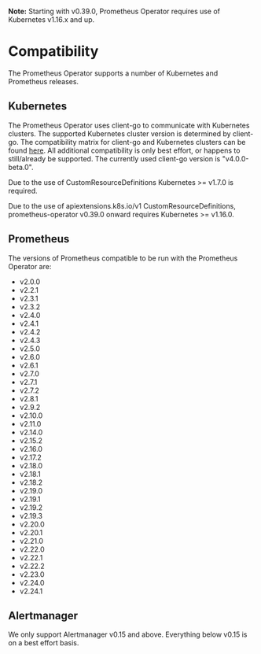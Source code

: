<br>
<div class="alert alert-info" role="alert">
    <i class="fa fa-exclamation-triangle"></i><b> Note:</b> Starting with v0.39.0, Prometheus Operator requires use of Kubernetes v1.16.x and up.
</div>

# Compatibility

The Prometheus Operator supports a number of Kubernetes and Prometheus releases.

## Kubernetes

The Prometheus Operator uses client-go to communicate with Kubernetes clusters. The supported Kubernetes cluster version is determined by client-go. The compatibility matrix for client-go and Kubernetes clusters can be found [here](https://github.com/kubernetes/client-go#compatibility-matrix). All additional compatibility is only best effort, or happens to still/already be supported. The currently used client-go version is "v4.0.0-beta.0".

Due to the use of CustomResourceDefinitions Kubernetes >= v1.7.0 is required.

Due to the use of apiextensions.k8s.io/v1 CustomResourceDefinitions, prometheus-operator v0.39.0 onward requires Kubernetes >= v1.16.0.

## Prometheus

The versions of Prometheus compatible to be run with the Prometheus Operator are:

* v2.0.0
* v2.2.1
* v2.3.1
* v2.3.2
* v2.4.0
* v2.4.1
* v2.4.2
* v2.4.3
* v2.5.0
* v2.6.0
* v2.6.1
* v2.7.0
* v2.7.1
* v2.7.2
* v2.8.1
* v2.9.2
* v2.10.0
* v2.11.0
* v2.14.0
* v2.15.2
* v2.16.0
* v2.17.2
* v2.18.0
* v2.18.1
* v2.18.2
* v2.19.0
* v2.19.1
* v2.19.2
* v2.19.3
* v2.20.0
* v2.20.1
* v2.21.0
* v2.22.0
* v2.22.1
* v2.22.2
* v2.23.0
* v2.24.0
* v2.24.1

## Alertmanager

We only support Alertmanager v0.15 and above. Everything below v0.15 is on a
best effort basis.
